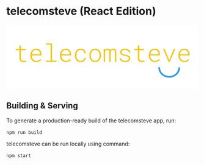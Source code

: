 # telecomsteve (React Edition)

![Telecom Steve Logo](./telecomsteve-react/public/img/telecomsteve.svg)

## Building & Serving

To generate a production-ready build of the telecomsteve app, run:

```bash
npm run build
```

telecomsteve can be run locally using command:

```bash
npm start
```
